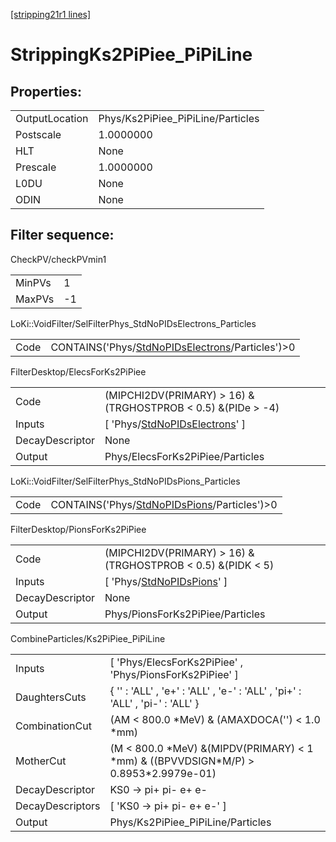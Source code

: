 [[stripping21r1 lines]](./stripping21r1-index)

# StrippingKs2PiPiee_PiPiLine

## Properties:

|                |                                   |
|----------------|-----------------------------------|
| OutputLocation | Phys/Ks2PiPiee_PiPiLine/Particles |
| Postscale      | 1.0000000                         |
| HLT            | None                              |
| Prescale       | 1.0000000                         |
| L0DU           | None                              |
| ODIN           | None                              |

## Filter sequence:

CheckPV/checkPVmin1

|        |     |
|--------|-----|
| MinPVs | 1   |
| MaxPVs | -1  |

LoKi::VoidFilter/SelFilterPhys_StdNoPIDsElectrons_Particles

|      |                                                                                                        |
|------|--------------------------------------------------------------------------------------------------------|
| Code | CONTAINS('Phys/[StdNoPIDsElectrons](./stripping21r1-commonparticles-stdnopidselectrons)/Particles')\>0 |

FilterDesktop/ElecsForKs2PiPiee

|                 |                                                                                       |
|-----------------|---------------------------------------------------------------------------------------|
| Code            | (MIPCHI2DV(PRIMARY) \> 16) &(TRGHOSTPROB \< 0.5) &(PIDe \> -4)                        |
| Inputs          | [ 'Phys/[StdNoPIDsElectrons](./stripping21r1-commonparticles-stdnopidselectrons)' ] |
| DecayDescriptor | None                                                                                  |
| Output          | Phys/ElecsForKs2PiPiee/Particles                                                      |

LoKi::VoidFilter/SelFilterPhys_StdNoPIDsPions_Particles

|      |                                                                                                |
|------|------------------------------------------------------------------------------------------------|
| Code | CONTAINS('Phys/[StdNoPIDsPions](./stripping21r1-commonparticles-stdnopidspions)/Particles')\>0 |

FilterDesktop/PionsForKs2PiPiee

|                 |                                                                               |
|-----------------|-------------------------------------------------------------------------------|
| Code            | (MIPCHI2DV(PRIMARY) \> 16) &(TRGHOSTPROB \< 0.5) &(PIDK \< 5)                 |
| Inputs          | [ 'Phys/[StdNoPIDsPions](./stripping21r1-commonparticles-stdnopidspions)' ] |
| DecayDescriptor | None                                                                          |
| Output          | Phys/PionsForKs2PiPiee/Particles                                              |

CombineParticles/Ks2PiPiee_PiPiLine

|                  |                                                                                           |
|------------------|-------------------------------------------------------------------------------------------|
| Inputs           | [ 'Phys/ElecsForKs2PiPiee' , 'Phys/PionsForKs2PiPiee' ]                                 |
| DaughtersCuts    | { '' : 'ALL' , 'e+' : 'ALL' , 'e-' : 'ALL' , 'pi+' : 'ALL' , 'pi-' : 'ALL' }              |
| CombinationCut   | (AM \< 800.0 \*MeV) & (AMAXDOCA('') \< 1.0 \*mm)                                          |
| MotherCut        | (M \< 800.0 \*MeV) &(MIPDV(PRIMARY) \< 1 \*mm) & ((BPVVDSIGN\*M/P) \> 0.8953\*2.9979e-01) |
| DecayDescriptor  | KS0 -\> pi+ pi- e+ e-                                                                     |
| DecayDescriptors | [ 'KS0 -\> pi+ pi- e+ e-' ]                                                             |
| Output           | Phys/Ks2PiPiee_PiPiLine/Particles                                                         |
